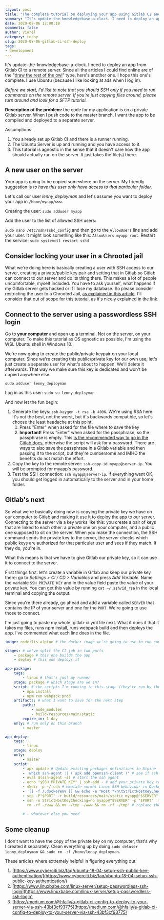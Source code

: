 ```yaml
---
layout: post
title: "The complete tutorial on deploying your app using Gitlab CI and SSH"
summary: "It's update-the-knowledgebase-a-clock. I need to deploy an app from Gitlab CI to a remote server. Since all the articles I could find online are of the 'draw the rest of the owl' type, here's another one. I hope this one's complete. I use Ubuntu (because I like looking at ads when I log in)." 
date: 2020-08-06 12:00:18
comments: false
author: Viorel
category: techy
slug: 2020-08-06-gitlab-ci-ssh-deploy
tags:
- development
---
```


It's update-the-knowledgebase-a-clock. I need to deploy an app from Gitlab CI to a remote server. Since all the articles I could find online are of the "[draw the rest of the owl](https://knowyourmeme.com/memes/how-to-draw-an-owl)" type, here's another one. I hope this one's complete. I use Ubuntu (because I like looking at ads when I log in).

*Before we start, I'd like to note that you should SSH only if you need to run commands on the remote server. If you're just copying files around, please turn around and look for a SFTP tutorial.*

**Description of the problem:** the code for my application is on a private Gitlab server. When I push code to the master branch, I want the app to be compiled and deployed to a separate server. 

Assumptions: 

1. You already set up Gitlab CI and there is a runner running. 
2. The Ubuntu Server is up and running and you have access to it.
3. This tutorial is agnostic in the sense that it doesn't care how the app should actually run on the server. It just takes the file(s) there.

## A new user on the server

Your app is going to be copied somewhere on the server. My friendly suggestion is *to have this user only have access to that particular folder.*

Let's call our user *lenny_deployman* and let's assume you want to deploy your app in `/home/myapp/www`.

Creating the user: `sudo adduser myapp`

Add the user to the list of allowed SSH users:

`sudo nano /etc/ssh/sshd_config` and then go to the `AllowUsers` line and add your user. It might look something like this: `AllowUsers myapp root`. Restart the service: `sudo systemctl restart sshd` 

## Consider locking your user in a Chrooted jail

What we're doing here is basically creating a user with SSH access to our server, creating a private/public key pair and setting that in Gitlab so Gitlab can connect to our server and do its thing there. This makes a lot of people uncomfortable, myself included. You have to ask yourself, what happens if my Gitlab server gets hacked or if I lose my database. So please consider restricting the user to a Chrooted Jail, [as explained in this article](https://www.tecmint.com/restrict-ssh-user-to-directory-using-chrooted-jail/). I'll consider that out of scope for this tutorial, as it's nicely explained in the link.

## Connect to the server using a passwordless SSH login

Go to **your computer** and open up a terminal. Not on the server, on your computer. To make this tutorial as OS agnostic as possible, I'm using the WSL Ubuntu shell in Windows 10.

We're now going to create the public/private keypair on your local computer. Since we're creating this public/private key for our own use, let's just create a separate user for what's about to happen. We'll delete it afterwards. That way we make sure this key is dedicated and won't be copied anywhere else.

`sudo adduser lenny_deployman`

Log in as this user: `sudo su lenny_deployman`

And now let the fun begin:

1. Generate the keys: `ssh-keygen -t rsa -b 4096`. We're using RSA here. It's not the best, not the worst, but it's backwards compatible, so let's choose the least headache at this point.
    1. Press "Enter" when asked for the file where to save the key
    2. **Important!** Press "Enter" when asked for the passphrase, so the passphrase is empty. This [is the recommended way to go in the Gitlab docs](https://docs.gitlab.com/ee/ci/ssh_keys/), otherwise the script will ask for a password. There are ways to also save the passphrase in a Gitlab variable and then passing it to the script, but they're cumbersome and IMHO the benefits do not match the effort.
2. Copy the key to the remote server: `ssh-copy-id myapp@server-ip`. You will be prompted for myapp's password.
3. Test the SSH connection: `ssh myapp@server-ip`. If everything went OK, you should get logged in automatically to the server and in your home folder.

## Gitlab's next

So what we're basically doing now is copying the private key we have on our computer to Gitlab and making it use it to deploy the app to our server. Connecting to the server via a key works like this: you create a pair of keys that are linked to each other: a private one on your computer, and a public one supposed to sit on the server. When you make the connection, the SSH command sends the private key to the server, the server checks which public keys are authorized for that particular user and sees if they match. If they do, you're in.

What this means is that we have to give Gitlab our private key, so it can use it to connect to the server.

First things first: let's create a variable in Gitlab and keep our private key there: go to *Settings > CI / CD > Variables* and press *Add Variable.* Name the variable `SSH_PRIVATE_KEY` and in the value field paste the value of your private key. You can get this value by running `cat ~/.ssh/id_rsa` in the local terminal and copying the output.

Since you're there already, go ahead and add a variable called `SERVER` that contains the IP of your server and one for the `PORT`. We're going to use those to connect.

I'm just going to paste my whole .gitlab-ci.yml file next. What it does it that it takes my files, runs npm install, runs webpack build and then deploys the app. I've commented what each line does in the file.

```yaml
image: node:lts-alpine # the docker image we're going to use to run commands. It's Linux Alpine with node installed

stages: # we've split the CI job in two parts
    - package # this one builds the app
    - deploy # this one deploys it

app-package:
    tags:
        - linux # that's just my runner
    stage: package # which stage are we in?
    script: # the scripts I'm running in this stage (they're run by the docker image)
        - npm install
        - npm run webpack:prod
    artifacts: # what I want to save for the next step
        paths:
            - node_modules
            - build/resources/main/static
        expire_in: 1 day
    only: # run only on this branch
        - master

app-deploy:
    tags:
        - linux
    stage: deploy
    only:
        - master
    script:
        - apk update # Update existing packages definitions in Alpine
        - 'which ssh-agent || ( apk add openssh-client )' # see if ssh-agent is installed and install it if not
        - eval $(ssh-agent -s) # start the ssh agent
        - echo "$SSH_PRIVATE_KEY" | ssh-add - # add your private key to the agent
        - mkdir -p ~/.ssh # emulate normal Linux SSH behaviour in Docker
        - '[[ -f /.dockerenv ]] && echo -e "Host *\n\tStrictHostKeyChecking no\n\n" > ~/.ssh/config'
        - scp -P"$PORT" -r build/resources/main/static myapp@"$SERVER":~/tmp # copy the files to the server
        - ssh -o StrictHostKeyChecking=no myapp@"$SERVER" -p "$PORT" 'rm -rf ~/tmp_old && mv ~/www ~/tmp_old && 
          rm -rf ~/www && mv ~/tmp ~/www && rm -rf ~/tmp' # replace the old files with the new files
	  
        # - whatever else you need
```

## Some cleanup

I don't want to have the copy of the private key on my computer, that's why I created it separately. Clean everything up by doing `sudo deluser lenny_deployman && sudo rm -rf /home/lenny_deployman`.

These articles where extremely helpful in figuring everything out:

1. [https://www.cyberciti.biz/faq/ubuntu-18-04-setup-ssh-public-key-authentication/](https://www.cyberciti.biz/faq/ubuntu-18-04-setup-ssh-public-key-authentication/)
2. [https://www.linuxbabe.com/linux-server/setup-passwordless-ssh-login](https://www.linuxbabe.com/linux-server/setup-passwordless-ssh-login)
3. [https://medium.com/@hfally/a-gitlab-ci-config-to-deploy-to-your-server-via-ssh-43bf3cf93775](https://medium.com/@hfally/a-gitlab-ci-config-to-deploy-to-your-server-via-ssh-43bf3cf93775)
